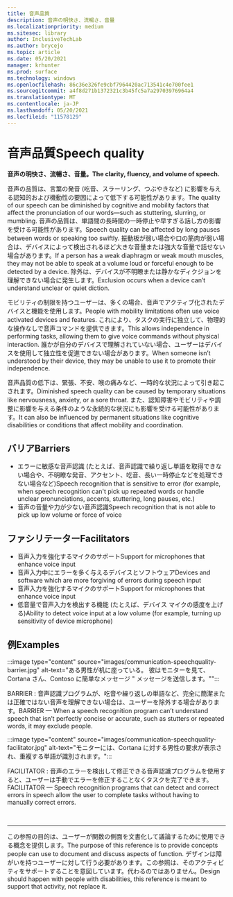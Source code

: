 ```yaml
---
title: 音声品質
description: 音声の明快さ、流暢さ、音量
ms.localizationpriority: medium
ms.sitesec: library
author: InclusiveTechLab
ms.author: brycejo
ms.topic: article
ms.date: 05/20/2021
manager: krhunter
ms.prod: surface
ms.technology: windows
ms.openlocfilehash: 86c36e326fe9cbf7964420ac713541c4e700fee1
ms.sourcegitcommit: a4f8d271b1372321c3b45fc5a7a29703976964a4
ms.translationtype: MT
ms.contentlocale: ja-JP
ms.lasthandoff: 05/20/2021
ms.locfileid: "11578129"
---
```

# <a name="speech-quality"></a><span data-ttu-id="aa183-103">音声品質</span><span class="sxs-lookup"><span data-stu-id="aa183-103">Speech quality</span></span>

**<span data-ttu-id="aa183-104">音声の明快さ、流暢さ、音量。</span><span class="sxs-lookup"><span data-stu-id="aa183-104">The clarity, fluency, and volume of speech.</span></span>**

<span data-ttu-id="aa183-105">音声の品質は、言葉の発音 (吃音、スラーリング、つぶやきなど) に影響を与える認知的および機動性の要因によって低下する可能性があります。</span><span class="sxs-lookup"><span data-stu-id="aa183-105">The quality of our speech can be diminished by cognitive and mobility factors that affect the pronunciation of our words—such as stuttering, slurring, or mumbling.</span></span> <span data-ttu-id="aa183-106">音声の品質は、単語間の長時間の一時停止や早すぎる話し方の影響を受ける可能性があります。</span><span class="sxs-lookup"><span data-stu-id="aa183-106">Speech quality can be affected by long pauses between words or speaking too swiftly.</span></span> <span data-ttu-id="aa183-107">振動板が弱い場合や口の筋肉が弱い場合は、デバイスによって検出されるほど大きな音量または強大な音量で話せない場合があります。</span><span class="sxs-lookup"><span data-stu-id="aa183-107">If a person has a weak diaphragm or weak mouth muscles, they may not be able to speak at a volume loud or forceful enough to be detected by a device.</span></span> <span data-ttu-id="aa183-108">除外は、デバイスが不明瞭または静かなディクジョンを理解できない場合に発生します。</span><span class="sxs-lookup"><span data-stu-id="aa183-108">Exclusion occurs when a device can’t understand unclear or quiet diction.</span></span>

<span data-ttu-id="aa183-109">モビリティの制限を持つユーザーは、多くの場合、音声でアクティブ化されたデバイスと機能を使用します。</span><span class="sxs-lookup"><span data-stu-id="aa183-109">People with mobility limitations often use voice activated devices and features.</span></span> <span data-ttu-id="aa183-110">これにより、タスクの実行に独立して、物理的な操作なしで音声コマンドを提供できます。</span><span class="sxs-lookup"><span data-stu-id="aa183-110">This allows independence in performing tasks, allowing them to give voice commands without physical interaction.</span></span> <span data-ttu-id="aa183-111">誰かが自分のデバイスで理解されていない場合、ユーザーはデバイスを使用して独立性を促進できない場合があります。</span><span class="sxs-lookup"><span data-stu-id="aa183-111">When someone isn’t understood by their device, they may be unable to use it to promote their independence.</span></span>

<span data-ttu-id="aa183-112">音声品質の低下は、緊張、不安、喉の痛みなど、一時的な状況によって引き起こされます。</span><span class="sxs-lookup"><span data-stu-id="aa183-112">Diminished speech quality can be caused by temporary situations like nervousness, anxiety, or a sore throat.</span></span> <span data-ttu-id="aa183-113">また、認知障害やモビリティや調整に影響を与える条件のような永続的な状況にも影響を受ける可能性があります。</span><span class="sxs-lookup"><span data-stu-id="aa183-113">It can also be influenced by permanent situations like cognitive disabilities or conditions that affect mobility and coordination.</span></span>

## <a name="barriers"></a><span data-ttu-id="aa183-114">バリア</span><span class="sxs-lookup"><span data-stu-id="aa183-114">Barriers</span></span>
* <span data-ttu-id="aa183-115">エラーに敏感な音声認識 (たとえば、音声認識で繰り返し単語を取得できない場合や、不明瞭な発音、アクセント、吃音、長い一時停止などを処理できない場合など)</span><span class="sxs-lookup"><span data-stu-id="aa183-115">Speech recognition that is sensitive to error (for example, when speech recognition can't pick up repeated words or handle unclear pronunciations, accents, stuttering, long pauses, etc.)</span></span>
* <span data-ttu-id="aa183-116">音声の音量や力が少ない音声認識</span><span class="sxs-lookup"><span data-stu-id="aa183-116">Speech recognition that is not able to pick up low volume or force of voice</span></span>

## <a name="facilitators"></a><span data-ttu-id="aa183-117">ファシリテーター</span><span class="sxs-lookup"><span data-stu-id="aa183-117">Facilitators</span></span>
* <span data-ttu-id="aa183-118">音声入力を強化するマイクのサポート</span><span class="sxs-lookup"><span data-stu-id="aa183-118">Support for microphones that enhance voice input</span></span>
* <span data-ttu-id="aa183-119">音声入力中にエラーを多く与えるデバイスとソフトウェア</span><span class="sxs-lookup"><span data-stu-id="aa183-119">Devices and software which are more forgiving of errors during speech input</span></span>
* <span data-ttu-id="aa183-120">音声入力を強化するマイクのサポート</span><span class="sxs-lookup"><span data-stu-id="aa183-120">Support for microphones that enhance voice input</span></span>
* <span data-ttu-id="aa183-121">低音量で音声入力を検出する機能 (たとえば、デバイス マイクの感度を上げる)</span><span class="sxs-lookup"><span data-stu-id="aa183-121">Ability to detect voice input at a low volume (for example, turning up sensitivity of device microphone)</span></span>

## <a name="examples"></a><span data-ttu-id="aa183-122">例</span><span class="sxs-lookup"><span data-stu-id="aa183-122">Examples</span></span>

:::image type="content" source="images/communication-speechquality-barrier.jpg" alt-text="ある男性が机に座っている。 彼はモニターを見て、Cortana さん、Contoso に簡単なメッセージ &quot; メッセージを送信します。&quot;":::

<span data-ttu-id="aa183-125">BARRIER : 音声認識プログラムが、吃音や繰り返しの単語など、完全に簡潔または正確ではない音声を理解できない場合は、ユーザーを除外する場合があります。</span><span class="sxs-lookup"><span data-stu-id="aa183-125">BARRIER — When a speech recognition program can’t understand speech that isn’t perfectly concise or accurate, such as stutters or repeated words, it may exclude people.</span></span> 

:::image type="content" source="images/communication-speechquality-facilitator.jpg" alt-text="モニターには、Cortana に対する男性の要求が表示され、重複する単語が識別されます。":::

<span data-ttu-id="aa183-127">FACILITATOR : 音声のエラーを検出して修正できる音声認識プログラムを使用すると、ユーザーは手動でエラーを修正することなくタスクを完了できます。</span><span class="sxs-lookup"><span data-stu-id="aa183-127">FACILITATOR — Speech recognition programs that can detect and correct errors in speech allow the user to complete tasks without having to manually correct errors.</span></span>

&nbsp;

[comment]: # (フッター ステートメント)
___
<span data-ttu-id="aa183-129">この参照の目的は、ユーザーが関数の側面を文書化して議論するために使用できる概念を提供します。</span><span class="sxs-lookup"><span data-stu-id="aa183-129">The purpose of this reference is to provide concepts people can use to document and discuss aspects of function.</span></span> <span data-ttu-id="aa183-130">デザインは障がいを持つユーザーに対して行う必要があります。この参照は、そのアクティビティをサポートすることを意図しています。代わるのではありません。</span><span class="sxs-lookup"><span data-stu-id="aa183-130">Design should happen with people with disabilities, this reference is meant to support that activity, not replace it.</span></span> 